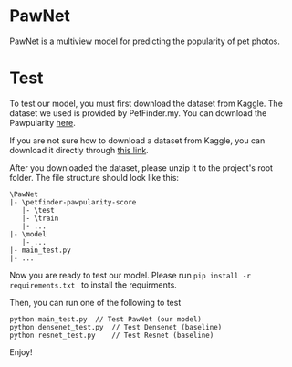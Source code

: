 # PawNet

PawNet is a multiview model for predicting the popularity of pet photos. 

# Test

To test our model, you must first download the dataset from Kaggle. The dataset we used is provided by PetFinder.my. You can download the Pawpularity [here](https://www.kaggle.com/c/petfinder-pawpularity-score/data). 

If you are not sure how to download a dataset from Kaggle, you can download it directly through [this link](https://drive.google.com/file/d/17DfTZF5B9jLiH9zE76m_xhJIQhtzE87f/view?usp=sharing).

After you downloaded the dataset, please unzip it to the project's root folder. The file structure should look like this:

```
\PawNet
|- \petfinder-pawpularity-score
   |- \test
   |- \train
   |- ...
|- \model
   |- ...
|- main_test.py
|- ...
```

Now you are ready to test our model. Please run `pip install -r requirements.txt `  to install the requirments.

Then, you can run one of the following to test

```shell
python main_test.py  // Test PawNet (our model)
python densenet_test.py  // Test Densenet (baseline)
python resnet_test.py    // Test Resnet (baseline)
```

Enjoy!
